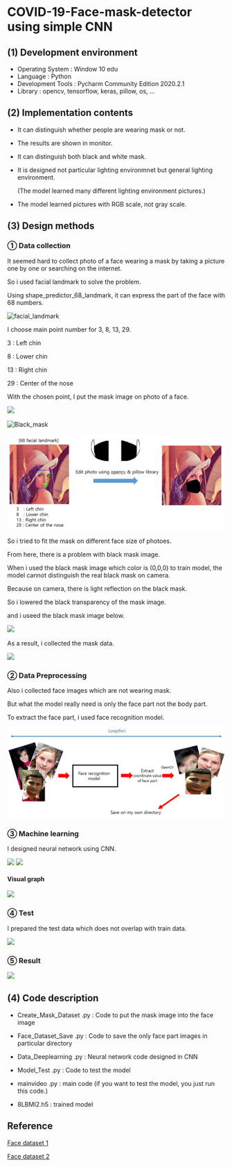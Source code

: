# COVID-19-Face-mask-detector using simple CNN 
## (1) Development environment

* Operating System : Window 10 edu
* Language : Python
* Development Tools : Pycharm Community Edition 2020.2.1
* Library : opencv, tensorflow, keras, pillow, os, ...

## (2) Implementation contents

* It can distinguish whether people are wearing mask or not.

* The results are shown in monitor.

* It can distinguish both black and white mask.

* It is designed not particular lighting environmnet but general lighting environment.

  (The model learned many different lighting environment pictures.)

* The model learned pictures with RGB scale, not gray scale.

## (3) Design methods

### ① Data collection

It seemed hard to collect photo of a face wearing a mask by taking a picture one by one or searching on the internet.

So i used facial landmark to solve the problem.

Using shape_predictor_68_landmark, it can express the part of the face with 68 numbers.

![facial_landmark](https://img1.daumcdn.net/thumb/R1280x0/?scode=mtistory2&fname=https%3A%2F%2Fblog.kakaocdn.net%2Fdn%2FeXw8SC%2FbtqQwnS7TZx%2Fxvv1DIg3QxjjdcuCfqzdpk%2Fimg.png)

I choose main point number for 3, 8, 13, 29.

3 : Left chin

8 : Lower chin

13 : Right chin

29 : Center of the nose

With the chosen point, I put the mask image on photo of a face.

<img src="https://img1.daumcdn.net/thumb/R1280x0/?scode=mtistory2&fname=https%3A%2F%2Fblog.kakaocdn.net%2Fdn%2FRxpwI%2FbtqQJDNaGuA%2FwCmKjEVmPRE1dgDnf7KK70%2Fimg.png" width="235">

![Black_mask](https://img1.daumcdn.net/thumb/R1280x0/?scode=mtistory2&fname=https%3A%2F%2Fblog.kakaocdn.net%2Fdn%2FxJLYv%2FbtqQwmUjmTD%2FPvx5MhVKQiLj6VfkhImVuk%2Fimg.png)

![image1](./Readme_images/a1.jpg)

So i tried to fit the mask on different face size of photoes.

From here, there is a problem with black mask image.

When i used the black mask image which color is (0,0,0) to train model, the model cannot distinguish the real black mask on camera.

Because on camera, there is light reflection on the black mask.

So i lowered the black transparency of the mask image.

and i useed the black mask image below.

<img src="https://img1.daumcdn.net/thumb/R1280x0/?scode=mtistory2&fname=https%3A%2F%2Fblog.kakaocdn.net%2Fdn%2FF4J24%2FbtqQCzyA9yW%2FJItbziKFKYhc7ZndGTB2Wk%2Fimg.png">

As a result, i collected the mask data.

<img src="https://img1.daumcdn.net/thumb/R1280x0/?scode=mtistory2&fname=https%3A%2F%2Fblog.kakaocdn.net%2Fdn%2FF6bLG%2FbtqQKvnT1bI%2FOAKNfA1JQ09WgH104dTTq1%2Fimg.png">


### ② Data Preprocessing

Also i collected face images which are not wearing mask.

But what the model really need is only the face part not the body part. 

To extract the face part, i used face recognition model.

<img src="./Readme_images/a2.jpg">


### ③ Machine learning

I designed neural network using CNN.

<img src="https://img1.daumcdn.net/thumb/R1280x0/?scode=mtistory2&fname=https%3A%2F%2Fblog.kakaocdn.net%2Fdn%2FcUGIC8%2FbtqQDFSPj6R%2FTHS4vlGeXhtbju0T0FGjiK%2Fimg.png">
<img src="https://img1.daumcdn.net/thumb/R1280x0/?scode=mtistory2&fname=https%3A%2F%2Fblog.kakaocdn.net%2Fdn%2FLq9qD%2FbtqQCzL8LVj%2FBm9AI6WePcfpBpwBmFzD31%2Fimg.png">


#### Visual graph

<img src="https://img1.daumcdn.net/thumb/R1280x0/?scode=mtistory2&fname=https%3A%2F%2Fblog.kakaocdn.net%2Fdn%2Fb1wCtO%2FbtqQBGLusI6%2FLtFZ9TmFrcUqf1wyuchuKk%2Fimg.png">


### ④ Test

I prepared the test data which does not overlap with train data.

<img src="https://img1.daumcdn.net/thumb/R1280x0/?scode=mtistory2&fname=https%3A%2F%2Fblog.kakaocdn.net%2Fdn%2FcKoHGV%2FbtqQBHXXPZF%2FHGER078HfSCB5jk6u7VQy0%2Fimg.png">


### ⑤ Result

<img src="https://img1.daumcdn.net/thumb/R1280x0/?scode=mtistory2&fname=https%3A%2F%2Fblog.kakaocdn.net%2Fdn%2FcKbjs6%2FbtqQzRNjgpq%2FTcQagcvcFoOleh3syEJjNk%2Fimg.png">


## (4) Code description

* Create_Mask_Dataset .py : Code to put the mask image into the face image

* Face_Dataset_Save .py : Code to save the only face part images in particular directory 

* Data_Deeplearning .py : Neural network code designed in CNN

* Model_Test .py : Code to test the model

* mainvideo .py : main code (if you want to test the model, you just run this code.) 

* 8LBMI2.h5 : trained model


## Reference

[Face dataset 1](https://github.com/prajnasb/observations)

[Face dataset 2](https://generated.photos/faces)

